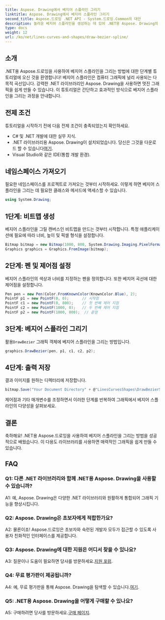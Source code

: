 ```yaml
---
title: Aspose. Drawing에서 베지어 스플라인 그리기
linktitle: Aspose. Drawing에서 베지어 스플라인 그리기
second_title: Aspose.드로잉 .NET API - System.드로잉.Common의 대안
description: 놀라운 베지어 스플라인을 생성하는 데 있어 .NET용 Aspose. Drawing의 강력한 기능을 살펴보세요. 원활한 그래픽 개발을 위한 단계별 가이드를 따르세요.
type: docs
weight: 12
url: /ko/net/lines-curves-and-shapes/draw-bezier-spline/
---
```

## 소개

.NET용 Aspose.드로잉을 사용하여 베지어 스플라인을 그리는 방법에 대한 단계별 튜토리얼에 오신 것을 환영합니다! 베지어 스플라인은 컴퓨터 그래픽에 널리 사용되는 다목적 곡선입니다. 강력한 .NET 라이브러리인 Aspose. Drawing을 사용하면 멋진 그래픽을 쉽게 만들 수 있습니다. 이 튜토리얼은 간단하고 효과적인 방식으로 베지어 스플라인을 그리는 과정을 안내합니다.

## 전제 조건

튜토리얼을 시작하기 전에 다음 전제 조건이 충족되었는지 확인하세요.

- C# 및 .NET 개발에 대한 실무 지식.
-  .NET 라이브러리용 Aspose. Drawing이 설치되었습니다. 당신은 그것을 다운로드 할 수 있습니다[여기](https://releases.aspose.com/drawing/net/).
- Visual Studio와 같은 IDE(통합 개발 환경).

## 네임스페이스 가져오기

필요한 네임스페이스를 프로젝트로 가져오는 것부터 시작하세요. 이렇게 하면 베지어 스플라인을 그리는 데 필요한 클래스와 메서드에 액세스할 수 있습니다.

```csharp
using System.Drawing;
```

## 1단계: 비트맵 생성

베지어 스플라인을 그릴 캔버스인 비트맵을 만드는 것부터 시작합니다. 특정 애플리케이션에 필요에 따라 너비, 높이 및 픽셀 형식을 설정합니다.

```csharp
Bitmap bitmap = new Bitmap(1000, 800, System.Drawing.Imaging.PixelFormat.Format32bppPArgb);
Graphics graphics = Graphics.FromImage(bitmap);
```

## 2단계: 펜 및 제어점 설정

베지어 스플라인의 색상과 너비를 지정하는 펜을 정의합니다. 또한 베지어 곡선에 대한 제어점을 설정합니다.

```csharp
Pen pen = new Pen(Color.FromKnownColor(KnownColor.Blue), 2);
PointF p1 = new PointF(0, 0);      // 시작점
PointF c1 = new PointF(0, 800);    // 첫 번째 제어 지점
PointF c2 = new PointF(1000, 0);   // 두 번째 제어 지점
PointF p2 = new PointF(1000, 800);  // 끝점
```

## 3단계: 베지어 스플라인 그리기

 활용`DrawBezier` 그래픽 객체에 베지어 스플라인을 그리는 방법입니다.

```csharp
graphics.DrawBezier(pen, p1, c1, c2, p2);
```

## 4단계: 출력 저장

결과 이미지를 원하는 디렉터리에 저장합니다.

```csharp
bitmap.Save("Your Document Directory" + @"LinesCurvesShapes\DrawBezierSpline_out.png");
```

제어점과 기타 매개변수를 조정하면서 이러한 단계를 반복하여 그래픽에서 베지어 스플라인의 다양성을 살펴보세요.

## 결론

축하해요! .NET용 Aspose.드로잉을 사용하여 베지어 스플라인을 그리는 방법을 성공적으로 배웠습니다. 이 다용도 라이브러리를 사용하면 매력적인 그래픽을 쉽게 만들 수 있습니다.

## FAQ

### Q1: 다른 .NET 라이브러리와 함께 .NET용 Aspose. Drawing을 사용할 수 있습니까?

A1: 예, Aspose. Drawing은 다양한 .NET 라이브러리와 원활하게 통합되어 그래픽 기능을 향상시킵니다.

### Q2: Aspose. Drawing은 초보자에게 적합한가요?

A2: 물론이죠! Aspose.드로잉은 초보자와 숙련된 개발자 모두가 접근할 수 있도록 사용자 친화적인 인터페이스를 제공합니다.

### Q3: Aspose. Drawing에 대한 지원은 어디서 찾을 수 있나요?

 A3: 질문이나 도움이 필요하면 당사를 방문하세요.[지원 포럼](https://forum.aspose.com/c/diagram/17).

### Q4: 무료 평가판이 제공됩니까?

 A4: 예, 무료 평가판을 통해 Aspose. Drawing을 탐색할 수 있습니다.[여기](https://releases.aspose.com/).

### Q5: .NET용 Aspose. Drawing을 어떻게 구매할 수 있나요?

 A5: 구매하려면 당사를 방문하세요.[구매 페이지](https://purchase.aspose.com/buy).